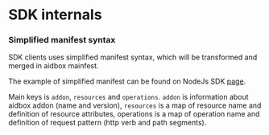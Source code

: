 # SDK internals

### Simplified manifest syntax

SDK clients uses simplified manifest syntax, which will be transformed and merged in aidbox mainfest. 

The example of simplified manifest can be found on NodeJs SDK [page](untitled.md).

Main keys is `addon`, `resources` and `operations`. `addon` is information about aidbox addon \(name and version\), `resources` is a map of resource name and definition of resource attributes, operations is a map of operation name and definition of request pattern \(http verb and path segments\).


